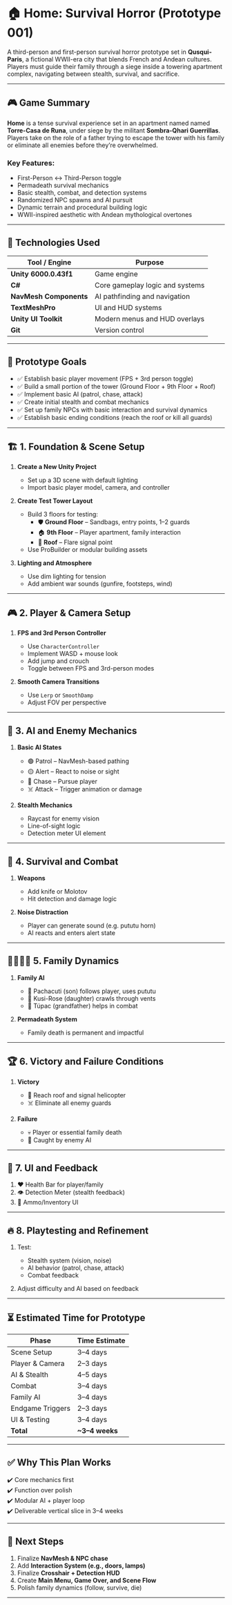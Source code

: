 
# 🏠 Home: Survival Horror (Prototype 001)

A third-person and first-person survival horror prototype set in **Qusqui-Paris**, a fictional WWII-era city that blends French and Andean cultures. Players must guide their family through a siege inside a towering apartment complex, navigating between stealth, survival, and sacrifice.

---

## 🎮 Game Summary

**Home** is a tense survival experience set in an apartment named named **Torre-Casa de Runa**, under siege by the militant **Sombra-Qhari Guerrillas**. Players take on the role of a father trying to escape the tower with his family or eliminate all enemies before they’re overwhelmed.

### Key Features:
- First-Person ↔ Third-Person toggle
- Permadeath survival mechanics
- Basic stealth, combat, and detection systems
- Randomized NPC spawns and AI pursuit
- Dynamic terrain and procedural building logic
- WWII-inspired aesthetic with Andean mythological overtones

---

## 🧪 Technologies Used

| Tool / Engine | Purpose |
|---------------|---------|
| **Unity 6000.0.43f1** | Game engine |
| **C#** | Core gameplay logic and systems |
| **NavMesh Components** | AI pathfinding and navigation |
| **TextMeshPro** | UI and HUD systems |
| **Unity UI Toolkit** | Modern menus and HUD overlays |
| **Git** | Version control |

---

## 🎯 **Prototype Goals**
- ✅ Establish basic player movement (FPS + 3rd person toggle)
- ✅ Build a small portion of the tower (Ground Floor + 9th Floor + Roof)
- ✅ Implement basic AI (patrol, chase, attack)
- ✅ Create initial stealth and combat mechanics
- ✅ Set up family NPCs with basic interaction and survival dynamics
- ✅ Establish basic ending conditions (reach the roof or kill all guards)

---

## 🏗️ **1. Foundation & Scene Setup**

1. **Create a New Unity Project**
   - Set up a 3D scene with default lighting
   - Import basic player model, camera, and controller

2. **Create Test Tower Layout**
   - Build 3 floors for testing:
     - 🛡️ **Ground Floor** – Sandbags, entry points, 1–2 guards
     - 🏠 **9th Floor** – Player apartment, family interaction
     - 🚁 **Roof** – Flare signal point
   - Use ProBuilder or modular building assets

3. **Lighting and Atmosphere**
   - Use dim lighting for tension
   - Add ambient war sounds (gunfire, footsteps, wind)

---

## 🎮 **2. Player & Camera Setup**

1. **FPS and 3rd Person Controller**
   - Use `CharacterController`
   - Implement WASD + mouse look
   - Add jump and crouch
   - Toggle between FPS and 3rd-person modes

2. **Smooth Camera Transitions**
   - Use `Lerp` or `SmoothDamp`
   - Adjust FOV per perspective

---

## 👹 **3. AI and Enemy Mechanics**

1. **Basic AI States**
   - 🟢 Patrol – NavMesh-based pathing
   - 🟡 Alert – React to noise or sight
   - 🔴 Chase – Pursue player
   - ☠️ Attack – Trigger animation or damage

2. **Stealth Mechanics**
   - Raycast for enemy vision
   - Line-of-sight logic
   - Detection meter UI element

---

## 🏃 **4. Survival and Combat**

1. **Weapons**
   - Add knife or Molotov
   - Hit detection and damage logic

2. **Noise Distraction**
   - Player can generate sound (e.g. pututu horn)
   - AI reacts and enters alert state

---

## 👨‍👩‍👧‍👦 **5. Family Dynamics**

1. **Family AI**
   - 👦 Pachacuti (son) follows player, uses pututu
   - 👧 Kusi-Rose (daughter) crawls through vents
   - 👴 Túpac (grandfather) helps in combat

2. **Permadeath System**
   - Family death is permanent and impactful

---

## 🏆 **6. Victory and Failure Conditions**

1. **Victory**
   - 🚁 Reach roof and signal helicopter
   - ☠️ Eliminate all enemy guards

2. **Failure**
   - 💀 Player or essential family death
   - 🛑 Caught by enemy AI

---

## 🎯 **7. UI and Feedback**

1. ❤️ Health Bar for player/family
2. 👁️ Detection Meter (stealth feedback)
3. 🎒 Ammo/Inventory UI

---

## 🔥 **8. Playtesting and Refinement**

1. Test:
   - Stealth system (vision, noise)
   - AI behavior (patrol, chase, attack)
   - Combat feedback

2. Adjust difficulty and AI based on feedback

---

## ⏳ **Estimated Time for Prototype**

| Phase              | Time Estimate |
|--------------------|---------------|
| Scene Setup        | 3–4 days      |
| Player & Camera    | 2–3 days      |
| AI & Stealth       | 4–5 days      |
| Combat             | 3–4 days      |
| Family AI          | 3–4 days      |
| Endgame Triggers   | 2–3 days      |
| UI & Testing       | 3–4 days      |
| **Total**          | **~3–4 weeks**|

---

## ✅ **Why This Plan Works**

✔️ Core mechanics first  
✔️ Function over polish  
✔️ Modular AI + player loop  
✔️ Deliverable vertical slice in 3–4 weeks  

---

## 🚀 **Next Steps**

1. Finalize **NavMesh & NPC chase**
2. Add **Interaction System (e.g., doors, lamps)**
3. Finalize **Crosshair + Detection HUD**
4. Create **Main Menu, Game Over, and Scene Flow**
5. Polish family dynamics (follow, survive, die)

---

